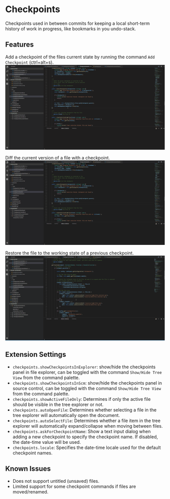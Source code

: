 # Checkpoints

Checkpoints used in between commits for keeping a local short-term history of work in progress, like bookmarks in you undo-stack.

## Features

Add a checkpoint of the files current state by running the command `Add Checkpoint` (ctrl+alt+s).
![Add Checkpoint](resources/readme/add-checkpoints.gif)

Diff the current version of a file with a checkpoint.
![Diff Checkpoint](resources/readme/diff-checkpoints.gif)

Restore the file to the working state of a previous checkpoint.
![Restore Checkpoint](resources/readme/restore-checkpoints.gif)

## Extension Settings

* `checkpoints.showCheckpointsInExplorer`: show/hide the checkpoints panel in file explorer, can be toggled with the command `Show/Hide Tree View` from the command palette.
* `checkpoints.showCheckpointsInScm`: show/hide the checkpoints panel in source control, can be toggled with the command `Show/Hide Tree View` from the command palette.
* `checkpoints.showActiveFileOnly`: Determines if only the active file should be visible in the tree explorer or not.
* `checkpoints.autoOpenFile`: Determines whether selecting a file in the tree explorer will automatically open the document.
* `checkpoints.autoSelectFile`: Determines whether a file item in the tree explorer will automatically expand/collapse when moving between files.
* `checkpoints.askForCheckpointName`: Show a text input dialog when adding a new checkpoint to specify the checkpoint name. If disabled, the date-time value will be used.
* `checkpoints.locale`: Specifies the date-time locale used for the default checkpoint names.

## Known Issues

* Does not support untitled (unsaved) files.
* Limited support for some checkpoint commands if files are moved/renamed.
